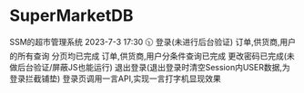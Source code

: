 # SuperMarketDB
SSM的超市管理系统
2023-7-3 17:30 🕥
登录(未进行后台验证)
订单,供货商,用户的所有查询
分页均已完成
订单,供货商,用户分条件查询已完成
更改密码已完成(未做后台验证/屏蔽JS也能运行)
退出登录(退出登录时清空Session内USER数据,为登录拦截铺垫)
登录页调用一言API,实现一言打字机显现效果
